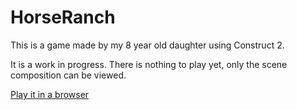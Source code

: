HorseRanch
==========

This is a game made by my 8 year old daughter using Construct 2.

It is a work in progress. There is nothing to play yet, only the scene composition can be viewed.

[Play it in a browser](https://dl.dropboxusercontent.com/u/33122639/HorseRanch/index.html)
